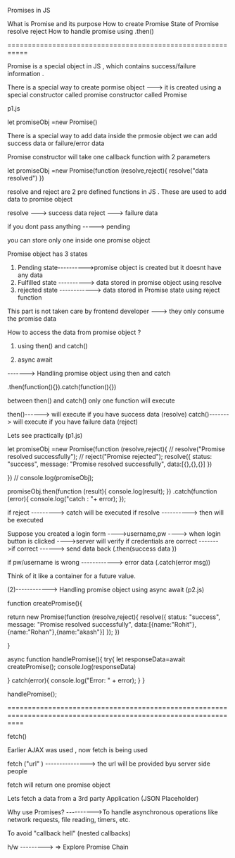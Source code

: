 Promises in JS 

What is Promise and its purpose
How to create Promise
State of Promise
resolve
reject
How to handle promise using .then()


===========================================================

Promise is a special object in JS , which contains success/failure information .

There is a special way to create pormise object ---> it is created using a special constructor called promise constructor called Promise

p1.js


let promiseObj =new Promise()

There is a special way to add data inside the prmosie object 
we can add success data or failure/error data 

Promise constructor will take one callback function with 2 parameters 

let promiseObj =new Promise(function (resolve,reject){
  resolve("data resolved")
})



resolve and reject are 2 pre defined functions in JS . 
These are used to add data to promise object 

resolve ---> success data
reject ---> failure data 

if you dont pass anything -----> pending

you can store only one inside one promise object 

Promise object has 3 states 
1) Pending state---------->promise object is created but it doesnt have any data 
2) Fulfilled state ----------> data stored in promise object using resolve
3) rejected state ------------> data stored in Promise state using reject function 

This part is not taken care by frontend developer ---> they only consume the promise data


How to access the data from promise object ?

1) using then() and catch()

2) async await 

-------> Handling promise object using then and catch 

<promiseObject>.then(function(){}).catch(function(){})

between then() and catch() only one function will execute  

then()------> will execute if you have success data (resolve)
catch()-------> will execute if you have failure data (reject)

Lets see practically       (p1.js)

let promiseObj =new Promise(function (resolve,reject){
  // resolve("Promise resolved successfully");
  // reject("Promise rejected");
  resolve({
    status: "success",
    message: "Promise resolved successfully",
    data:[{},{},{}]
  })


  
})
// console.log(promiseObj);

promiseObj.then(function (result){
  console.log(result);
})
.catch(function (error){
  console.log("catch : "+ error);
});


if reject ---------> catch will be executed
if resolve ----------> then will be executed  




Suppose you created a login form ---->username,pw ----> when login button is clicked ---->server will verify if credentials are correct ------->if correct ------> send data back (.then(success data )) 

if pw/username is wrong ------------> error data (.catch(error msg))


Think of it like a container for a future value.




(2)------------> Handling promise object using async await   (p2.js)

function createPromise(){

  return new Promise(function (resolve,reject){
    resolve({
      status: "success",
      message: "Promise resolved successfully",
      data:[{name:"Rohit"},{name:"Rohan"},{name:"akash"}]
    });
  })

}

async function handlePromise(){
  try{
  let responseData=await createPromise();
  console.log(responseData)

  }
  catch(error){
    console.log("Error: " + error);
  }
}

handlePromise();

================================================================================================================

fetch()

Earlier AJAX was used , now fetch is being used

fetch ("url" )
---------------> the url will be provided byu server side people 

fetch will return one promise object 

Lets fetch a data from a 3rd party Application (JSON Placeholder)



Why use Promises?
---------->To handle asynchronous operations like network requests, file reading, timers, etc.

To avoid "callback hell" (nested callbacks)



h/w ---------> => Explore Promise Chain

